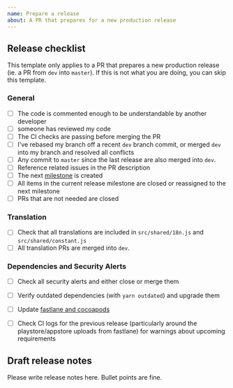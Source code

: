 ```yaml
---
name: Prepare a release
about: A PR that prepares for a new production release
---
```


## Release checklist

This template only applies to a PR that prepares a new production release (ie. a PR from `dev` into `master`).
If this is not what you are doing, you can skip this template.

### General
- [ ] The code is commented enough to be understandable by another developer
- [ ] someone has reviewed my code
- [ ] The CI checks are passing before merging the PR
- [ ] I've rebased my branch off a recent `dev` branch commit, or merged `dev` into my branch and resolved all conflicts
- [ ] Any commit to `master` since the last release are also merged into `dev`.
- [ ] Reference related issues in the PR description
- [ ] The next [milestone](https://github.com/mapswipe/mapswipe/milestones) is created
- [ ] All items in the current release milestone are closed or reassigned to the next milestone
- [ ] PRs that are not needed are closed

### Translation
- [ ] Check that all translations are included in `src/shared/18n.js` and `src/shared/constant.js`
- [ ] All translation PRs are merged into `dev`.

### Dependencies and Security Alerts
- [ ] Check all security alerts and either close or merge them
- [ ] Verify outdated dependencies (with `yarn outdated`) and upgrade them
- [ ] Update [fastlane and cocoapods](docs/upgrading_dependencies.md)
- [ ] Check CI logs for the previous release (particularly around the playstore/appstore uploads from fastlane) for
  warnings about upcoming requirements


## Draft release notes

Please write release notes here. Bullet points are fine.
